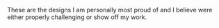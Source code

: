 These are the designs I am personally most proud of and I believe were either properly challenging or show off my work. 

